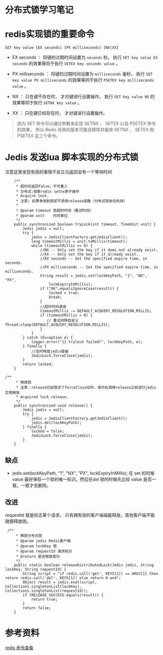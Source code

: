 # 分布式锁学习笔记

# redis实现锁的重要命令

```SET key value [EX seconds] [PX milliseconds] [NX|XX]```

* EX seconds ： 将键的过期时间设置为 ```seconds``` 秒。 执行 ```SET key value EX seconds``` 的效果等同于执行 ```SETEX key seconds value``` 。

* PX milliseconds ： 将键的过期时间设置为 ```milliseconds``` 毫秒。 执行 ```SET key value PX milliseconds``` 的效果等同于执行 ```PSETEX key milliseconds value``` 。

* NX ： 只在键不存在时， 才对键进行设置操作。 执行 ```SET key value NX``` 的效果等同于执行 ```SETNX key value``` 。

* XX ： 只在键已经存在时， 才对键进行设置操作。

> 因为 SET 命令可以通过参数来实现 SETNX 、 SETEX 以及 PSETEX 命令的效果， 所以 Redis 将来的版本可能会移除并废弃 SETNX 、 SETEX 和 PSETEX 这三个命令。


# Jedis 发送lua 脚本实现的分布式锁
注意这里发现有锁的事情不会立马返回会有一个等待时间
```
    /**
     * 超时后返回false，不可重入
     * 分布式:依赖redis setnx原子操作
     * Acquire lock.
     * 注意: 如果争用到锁却不调用release函数（分布式锁自动失效）
     *
     * @param timeout 锁超时时间（重试时间）
     * @param unit    时间单位
     */
    public synchronized boolean tryLock(int timeout, TimeUnit unit) {
        Jedis jedis = null;
        try {
            jedis = JedisClientFactory.getJedisClient();
            long timeoutMillis = unit.toMillis(timeout);
            while (timeoutMillis >= 0) {
                //NX -- Only set the key if it does not already exist.
                //XX -- Only set the key if it already exist.
                //EX seconds -- Set the specified expire time, in seconds.
                //PX milliseconds -- Set the specified expire time, in milliseconds.
                String result = jedis.set(lockKeyPath, "1", "NX", "PX",
                    lockExpiryInMillis);
                if ("OK".equalsIgnoreCase(result)) {
                    locked = true;
                    break;
                }
                //超时时间递减
                timeoutMillis -= DEFAULT_ACQUIRY_RESOLUTION_MILLIS;
                if (timeoutMillis > 0) {
                   // 重试间隙自定义 Thread.sleep(DEFAULT_ACQUIRY_RESOLUTION_MILLIS);
                }
            }
        } catch (Exception e) {
            logger.error("{} trylock failed!", lockKeyPath, e);
        } finally {
            //及时释放jedis链接
            JedisLock.forceClose(jedis);
        }
        return locked;
    }

```

```
/**
     * 释放锁
     * 注意：release已经隐含了forceClose动作，请勿在调用release之前进行jedis实例释放
     * Acquired lock release.
     */
    public synchronized void release() {
        Jedis jedis = null;
        try {
            jedis = JedisClientFactory.getJedisClient();
            jedis.del(lockKeyPath);
        } finally {
            locked = false;
            JedisLock.forceClose(jedis);
        }
    }
```

## 缺点
* jedis.set(lockKeyPath, "1", "NX", "PX",
                    lockExpiryInMillis);
在 set 的时候 value 最好保存一个锁的唯一标识。然后在del 锁的时候先比较 value 是否一致，一致才去删除。

## 改进
requestId 就是标志某个请求。
只有拥有锁的客户端端能释放，其他客户端不能随便释放锁。
```
 /**
     * 释放分布式锁
     * @param jedis Redis客户端
     * @param lockKey 锁
     * @param requestId 请求标识
     * @return 是否释放成功
     */
    public static boolean releaseDistributedLock(Jedis jedis, String lockKey, String requestId) {
        String script = "if redis.call('get', KEYS[1]) == ARGV[1] then return redis.call('del', KEYS[1]) else return 0 end";
        Object result = jedis.eval(script, Collections.singletonList(lockKey), Collections.singletonList(requestId));
        if (RELEASE_SUCCESS.equals(result)) {
            return true;
        }
        return false;
    }
```


# 参考资料 

[redis 命令查看](http://redisdoc.com)

                
